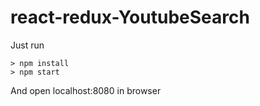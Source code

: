 # react-redux-YoutubeSearch

Just run 

```
> npm install
> npm start
```

And open localhost:8080 in browser
